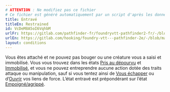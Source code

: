 ```yaml
---
# ATTENTION : Ne modifiez pas ce fichier
# Ce fichier est généré automatiquement par un script d'après les données du module Foundry VTT officiel et de sa traduction
title: Entravé
titleEn: Restrained
id: VcDeM8A5oI6VqhbM
urlFr: https://gitlab.com/pathfinder-fr/foundryvtt-pathfinder2-fr/-/blob/master/data/conditionitems/VcDeM8A5oI6VqhbM.htm
urlEn: https://gitlab.com/hooking/foundry-vtt---pathfinder-2e/-/blob/master/packs/data/conditionitems.db/restrained.json
layout: conditions
---
```

Vous êtes attaché et ne pouvez pas bouger ou une créature vous a saisi et immobilisé. Vous vous trouvez dans les états [Pris au dépourvu](pris-au-dépourvu.md) et [Immobilisé](immobilisé.md), et vous ne pouvez entreprendre aucune action dotée des traits attaque ou manipulation, sauf si vous tentez ainsi de [Vous échapper](../actions/s-échapper.md) ou d’[Ouvrir](../actions/ouvrir-de-force.md) vos liens de force. L’état entravé est prépondérant sur l’état [Empoigné/agrippé](agrippé-empoigné.md).
